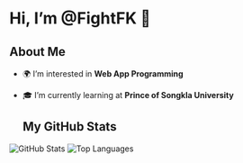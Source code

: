 # Hi, I’m @FightFK 👋

## About Me
- 🌍 I’m interested in **Web App Programming**
- 🎓 I’m currently learning at **Prince of Songkla University**



  ## My GitHub Stats
![GitHub Stats](https://github-readme-stats.vercel.app/api?username=FightFK&show_icons=true&hide_title=true&count_private=true&theme=radical)
![Top Languages](https://github-readme-stats.vercel.app/api/top-langs/?username=FightFK&layout=compact&theme=radical)



